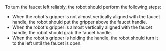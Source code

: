 To turn the faucet left reliably, the robot should perform the following steps:
  - When the robot's gripper is not almost vertically aligned with the faucet handle, the robot should put the gripper above the faucet handle.
  - When the robot's gripper is almost vertically aligned with the faucet handle, the robot should grab the faucet handle.
  - When the robot's gripper is holding the handle, the robot should turn it to the left until the faucet is open.